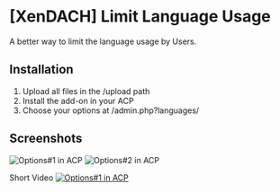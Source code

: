 # [XenDACH] Limit Language Usage

A better way to limit the language usage by Users.

## Installation

1. Upload all files in the /upload path
2. Install the add-on in your ACP
3. Choose your options at /admin.php?languages/

## Screenshots

![Options#1 in ACP](https://maxcdn.it-maku.com/git/llu/QuickChoice.png)
![Options#2 in ACP](https://maxcdn.it-maku.com/git/llu/LanguageOptions.png)

Short Video
[![Options#1 in ACP](https://maxcdn.it-maku.com/git/llu/QuickChoice.png)](https://vimeo.com/254733599)
